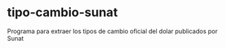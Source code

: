 # tipo-cambio-sunat
Programa para extraer los tipos de cambio oficial del dolar publicados por Sunat 
